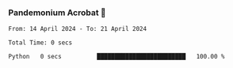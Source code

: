 ### Pandemonium Acrobat 🤸

<!--START_SECTION:waka-->

```all_time
From: 14 April 2024 - To: 21 April 2024

Total Time: 0 secs

Python   0 secs          █████████████████████████   100.00 %
```

<!--END_SECTION:waka-->
